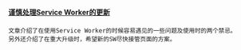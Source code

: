 
#### [谨慎处理Service Worker的更新](https://mp.weixin.qq.com/s/BTTEjvLYDSFG6D5C-4uwtA)
    文章介绍了在使用Service Worker的时候容易遇见的一些问题及使用时的两个禁忌。
    另外还介绍了在重大升级时，希望新的SW尽快接管页面的方案。